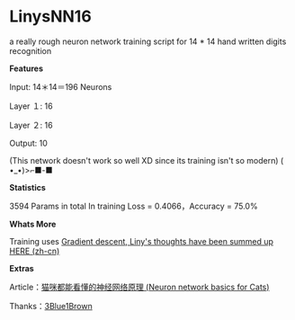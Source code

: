 # LinysNN16
a really rough neuron network training script for 14 * 14 hand written digits recognition

**Features**

Input: 14＊14＝196 Neurons

Layer １: 16 

Layer ２: 16 

Output: 10 

(This network doesn't work so well XD since its training isn't so modern)
( •_•)&gt;⌐■-■

**Statistics**

3594 Params in total
In training Loss = 0.4066，Accuracy = 75.0%

**Whats More**

Training uses [Gradient descent, Liny's thoughts have been summed up HERE (zh-cn)](https://www.ccw.site/post/47afafbc-1f78-41de-a49d-38ba457dc7a6)

**Extras**

Article：[猫咪都能看懂的神经网络原理 (Neuron network basics for Cats)](https://www.ccw.site/post/47afafbc-1f78-41de-a49d-38ba457dc7a6)

Thanks：[3Blue1Brown](https://space.bilibili.com/88461692)